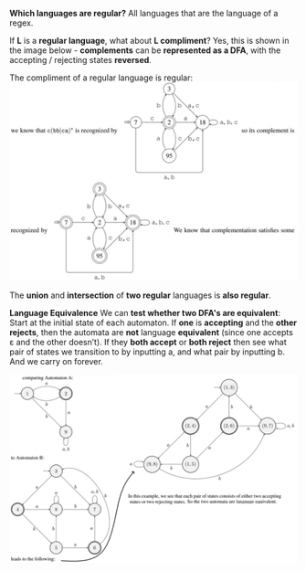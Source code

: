 **Which languages are regular?**
All languages that are the language of a regex.

If **L** is a **regular language**, what about **L compliment**? Yes, this is shown in the image below - **complements** can be **represented as a DFA**, with the accepting / rejecting states **reversed**.

The compliment of a regular language is regular:
![](Images/chrome_ayQf963i6i.jpg)

The **union** and **intersection** of **two regular** languages is **also regular**.

**Language Equivalence** 
We can **test whether two DFA's are equivalent**: Start at the initial state of each automaton. If **one** is **accepting** and the **other** **rejects**, then the automata are **not** language **equivalent** (since one accepts ε and the other doesn’t). If they **both accept** or **both reject** then see what pair of states we transition to by inputting a, and what pair by inputting b. And we carry on forever.

![](Images/Pasted%20image%2020230221151223.png)

